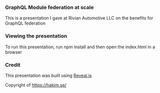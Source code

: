 ### GraphQL Module federation at scale
This is a presentation I gave at Rivian Automotive LLC on the benefits for GraphQL federation

### Viewing the presentation
To run this presentation, run npm install and then open the index.html in a browser

### Credit

This presentation was built using [Reveal.js](https://revealjs.com")

Copyright of https://hakim.se/

